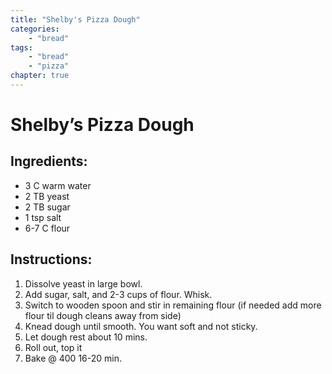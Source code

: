 ```yaml
---
title: "Shelby's Pizza Dough"
categories: 
    - "bread"
tags:
    - "bread"
    - "pizza"
chapter: true
---
```

# Shelby’s Pizza Dough

## Ingredients:

- 3 C warm water
- 2 TB yeast
- 2 TB sugar
- 1 tsp salt
- 6-7 C flour

## Instructions:
1. Dissolve yeast in large bowl. 
2. Add sugar, salt, and 2-3 cups of flour. Whisk. 
3. Switch to wooden spoon and stir in remaining flour (if needed add more flour til dough cleans away from side)
4. Knead dough until smooth. You want soft and not sticky. 
5. Let dough rest about 10 mins. 
6. Roll out, top it 
7. Bake @ 400 16-20 min.
